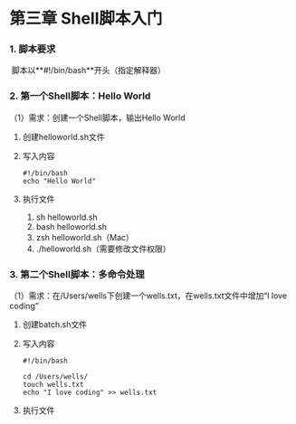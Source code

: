# 第三章 Shell脚本入门

### 1. 脚本要求

​		脚本以**#!/bin/bash**开头（指定解释器）

### 2. 第一个Shell脚本：Hello World

（1）需求：创建一个Shell脚本，输出Hello World

1. 创建helloworld.sh文件

2. 写入内容

   ```shell
   #!/bin/bash
   echo "Hello World"
   ```

3. 执行文件
   1. sh helloworld.sh
   2. bash helloworld.sh
   3. zsh helloworld.sh（Mac）
   4. ./helloworld.sh（需要修改文件权限）

### 3. 第二个Shell脚本：多命令处理

（1）需求：在/Users/wells下创建一个wells.txt，在wells.txt文件中增加“I love coding”

1. 创建batch.sh文件

2. 写入内容

   ```shell
   #!/bin/bash
   
   cd /Users/wells/
   touch wells.txt
   echo "I love coding" >> wells.txt
   ```

3. 执行文件
